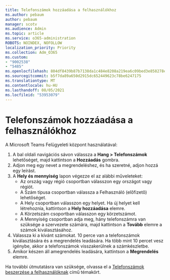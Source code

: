 ```yaml
---
title: Telefonszámok hozzáadása a felhasználókhoz
ms.author: pebaum
author: pebaum
manager: scotv
ms.audience: Admin
ms.topic: article
ms.service: o365-administration
ROBOTS: NOINDEX, NOFOLLOW
localization_priority: Priority
ms.collection: Adm_O365
ms.custom:
- "9002538"
- "5485"
ms.openlocfilehash: 804df8439b87b7138da1c484e8208a219ea6c09bed3e858278e4334c0c6612cb
ms.sourcegitcommit: b5f7da89a650d2915dc652449623c78be6247175
ms.translationtype: MT
ms.contentlocale: hu-HU
ms.lasthandoff: 08/05/2021
ms.locfileid: "53953079"
---
```

# <a name="adding-phone-numbers-to-users"></a>Telefonszámok hozzáadása a felhasználókhoz

A Microsoft Teams Felügyeleti központ használatával:

1. A bal oldali navigációs sávon válassza a **Hang > Telefonszámok** lehetőséget, majd kattintson a **Hozzáadás** gombra.
2. Adjon meg egy nevet a megrendeléshez, és ha szeretné, adjon hozzá egy leírást.
3. A **Hely és mennyiség** lapon végezze el az alábbi műveleteket:
    - Az ország vagy régió csoportban válasszon egy országot vagy régiót.
    - A Szám típusa csoportban válassza a Felhasználó (előfizető) lehetőséget.
    - A Hely csoportban válasszon egy helyet. Ha új helyet kell létrehoznia, kattintson a **Hely hozzáadása** elemre.
    - A Körzetszám csoportban válasszon egy körzetszámot.
    - A Mennyiség csoportban adja meg, hány telefonszámra van szüksége a szervezete számára, majd kattintson a **Tovább** elemre a számok kiválasztásához.
4. Válassza ki a kívánt számokat. 10 perce van a telefonszámok kiválasztására és a megrendelés leadására. Ha több mint 10 percet vesz igénybe, akkor a telefonszámok visszakerülnek a számkészletbe.
5. Amikor készen áll amegrendelés leadására, kattintson a **Megrendelés** elemre.

Ha további útmutatásra van szüksége, olvassa el a [Telefonszámok beszerzése a felhasználóknak](https://docs.microsoft.com/microsoftteams/getting-phone-numbers-for-your-users) című témakört.
